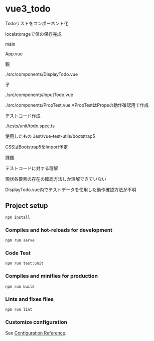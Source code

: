 # vue3_todo
Todoリストをコンポーネント化

localstorageで値の保存完成

main 

App.vue

親 

./src/components/DisplayTodo.vue 

子 

./src/components/InputTodo.vue 

./src/components/PropTest.vue 
※PropTestはPropsの動作確認用で作成 
 


テストコード作成 

./tests/unit/todo.spec.ts 

使用したもの 
Jest/vue-test-utils/bootstrap5
 
CSSはBootstrap5をImport予定　

課題 

テストコードに対する理解 

現状各要素の存在の確認方法しか理解できていない 

DisplayTodo.vue内でテストデータを使用した動作確認方法が不明 
## Project setup
```
npm install
```

### Compiles and hot-reloads for development
```
npm run serve
```
### Code Test
```
npm run test:unit
```

### Compiles and minifies for production
```
npm run build
```

### Lints and fixes files
```
npm run lint
```

### Customize configuration
See [Configuration Reference](https://cli.vuejs.org/config/).
